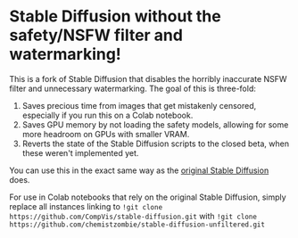 # Stable Diffusion without the safety/NSFW filter and watermarking!

This is a fork of Stable Diffusion that disables the horribly inaccurate NSFW filter and unnecessary watermarking. The goal of this is three-fold:

1. Saves precious time from images that get mistakenly censored, especially if you run this on a Colab notebook.
2. Saves GPU memory by not loading the safety models, allowing for some more headroom on GPUs with smaller VRAM.
3. Reverts the state of the Stable Diffusion scripts to the closed beta, when these weren't implemented yet.

You can use this in the exact same way as the [original Stable Diffusion](https://github.com/CompVis/stable-diffusion) does.

For use in Colab notebooks that rely on the original Stable Diffusion, simply replace all instances linking to `!git clone https://github.com/CompVis/stable-diffusion.git` with `!git clone https://github.com/chemistzombie/stable-diffusion-unfiltered.git`